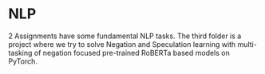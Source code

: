 # NLP
2 Assignments have some fundamental NLP tasks.
The third folder is a project where we try to solve Negation and Speculation learning with multi-tasking of negation focused pre-trained RoBERTa based models on PyTorch.
